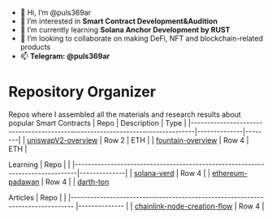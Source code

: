 - 👋 Hi, I’m @puls369ar
- 👀 I’m interested in **Smart Contract Development&Audition**
- 🌱 I’m currently learning **Solana Anchor Development by RUST**
- 💞️ I’m looking to collaborate on making DeFi, NFT and blockchain-related products
- 📫 **Telegram: @puls369ar**


<!---
puls369ar/puls369ar is a ✨ special ✨ repository because its `README.md` (this file) appears on your GitHub profile.
You can click the Preview link to take a look at your changes.
--->

# Repository Organizer

Repos where I assembled all the materials and research results about popular Smart Contracts
| Repo                                                                          | Description  |  Type  |
|-------------------------------------------------------------------------------|--------------|--------|
| [uniswapV2-overview](https://github.com/puls369ar/uniswapV2-overview)         | Row 2        | ETH    |
| [fountain-overview](https://github.com/puls369ar/fountain-overview)           | Row 4        | ETH    |

Learning
| Repo                                                                          |              |
|-------------------------------------------------------------------------------|--------------|
| [solana-verd](https://github.com/puls369ar/solana-mando)                      | Row 4        |
| [ethereum-padawan](https://github.com/puls369ar/ethereum-jedi)                | Row 4        |
| [darth-ton](#)      

Articles
| Repo                                                                                           |                |
|-------------------------------------------------------------------------------                 |--------------  |
| [chainlink-node-creation-flow](https://github.com/puls369ar/chainlink-node-creation-flow)      | Row 4          |

